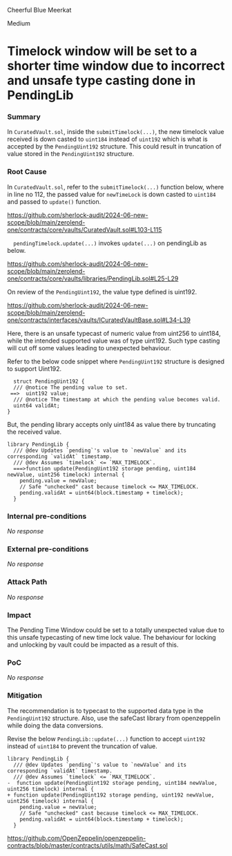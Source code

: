 Cheerful Blue Meerkat

Medium

# Timelock window will be set to a shorter time window due to incorrect and unsafe type casting done in PendingLib

### Summary

In `CuratedVault.sol`, inside the `submitTimelock(...)`, the new timelock value received is down casted to `uint184` instead of `uint192` which is what is accepted by the `PendingUint192` structure. This could result in truncation of value stored in the `PendingUint192` structure.




### Root Cause

In `CuratedVault.sol`, refer to the `submitTimelock(...)` function below, where in line no 112, the passed value for `newTimeLock` is down casted to `uint184` and passed to `update()` function.

https://github.com/sherlock-audit/2024-06-new-scope/blob/main/zerolend-one/contracts/core/vaults/CuratedVault.sol#L103-L115

`  pendingTimelock.update(...)` invokes `update(...)` on pendingLib as below.

https://github.com/sherlock-audit/2024-06-new-scope/blob/main/zerolend-one/contracts/core/vaults/libraries/PendingLib.sol#L25-L29

On review of the `PendingUint192`, the value type defined is uint192.

https://github.com/sherlock-audit/2024-06-new-scope/blob/main/zerolend-one/contracts/interfaces/vaults/ICuratedVaultBase.sol#L34-L39

Here, there is an unsafe typecast of numeric value from uint256 to uint184, while the intended supported value was of type uint192. Such type casting will cut off some values leading to unexpected behaviour.

Refer to the below code snippet where `PendingUint192` structure is designed to support Uint192.

```solidity
  struct PendingUint192 {
  /// @notice The pending value to set.
 ==>  uint192 value;
  /// @notice The timestamp at which the pending value becomes valid.
  uint64 validAt;
}
```
But, the pending library accepts only uint184 as value there by truncating the received value.

```solidity
library PendingLib {
  /// @dev Updates `pending`'s value to `newValue` and its corresponding `validAt` timestamp.
  /// @dev Assumes `timelock` <= `MAX_TIMELOCK`.
  ===>function update(PendingUint192 storage pending, uint184 newValue, uint256 timelock) internal {
    pending.value = newValue;
    // Safe "unchecked" cast because timelock <= MAX_TIMELOCK.
    pending.validAt = uint64(block.timestamp + timelock);
  }
```


### Internal pre-conditions

_No response_

### External pre-conditions

_No response_

### Attack Path

_No response_

### Impact

The Pending Time Window could be set to a totally unexpected value due to this unsafe typecasting of new time lock value. The behaviour for locking and unlocking by vault could be impacted as a result of this.

### PoC

_No response_

### Mitigation

The recommendation is to typecast to the supported data type in the `PendingUint192` structure. Also, use the safeCast library from openzeppelin while doing the data conversions.

Revise the below `PendingLib::update(...)` function to accept `uint192` instead of `uint184` to prevent the truncation of value.

```solidity
library PendingLib {
  /// @dev Updates `pending`'s value to `newValue` and its corresponding `validAt` timestamp.
  /// @dev Assumes `timelock` <= `MAX_TIMELOCK`.
-  function update(PendingUint192 storage pending, uint184 newValue, uint256 timelock) internal {
+ function update(PendingUint192 storage pending, uint192 newValue, uint256 timelock) internal {
    pending.value = newValue;
    // Safe "unchecked" cast because timelock <= MAX_TIMELOCK.
    pending.validAt = uint64(block.timestamp + timelock);
  }
```


https://github.com/OpenZeppelin/openzeppelin-contracts/blob/master/contracts/utils/math/SafeCast.sol